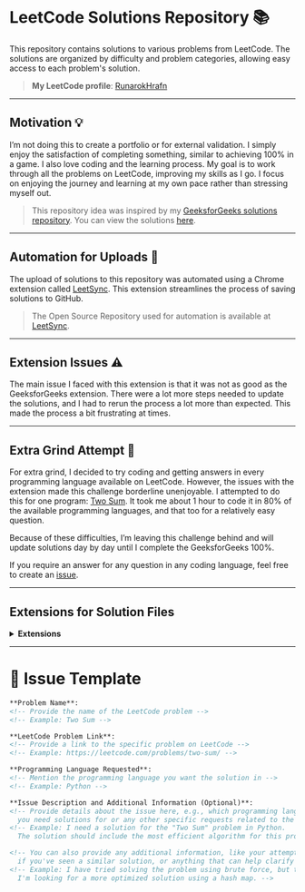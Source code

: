 # LeetCode Solutions Repository 📚

This repository contains solutions to various problems from LeetCode. The solutions are organized by difficulty and problem categories, allowing easy access to each problem's solution.  
> **My LeetCode profile**: [RunarokHrafn](https://leetcode.com/u/SzWNNvb9TK/)

---

## Motivation 💡

I’m not doing this to create a portfolio or for external validation. I simply enjoy the satisfaction of completing something, similar to achieving 100% in a game. I also love coding and the learning process. My goal is to work through all the problems on LeetCode, improving my skills as I go. I focus on enjoying the journey and learning at my own pace rather than stressing myself out.

> This repository idea was inspired by my [GeeksforGeeks solutions repository](https://github.com/Runarok). You can view the solutions [here](https://github.com/Runarok/GeeksForGeeks-solutions).

---

## Automation for Uploads 🤖

The upload of solutions to this repository was automated using a Chrome extension called [LeetSync](https://chromewebstore.google.com/detail/leetsync-leetcode-to-gith/ppkbejeolfcbaomanmbpjdbkfcjfhjnd). This extension streamlines the process of saving solutions to GitHub.  
> The Open Source Repository used for automation is available at [LeetSync](https://github.com/LeetSync/LeetSync).

---

## Extension Issues ⚠️

The main issue I faced with this extension is that it was not as good as the GeeksforGeeks extension. There were a lot more steps needed to update the solutions, and I had to rerun the process a lot more than expected. This made the process a bit frustrating at times.

---

## Extra Grind Attempt 🔧

For extra grind, I decided to try coding and getting answers in every programming language available on LeetCode. However, the issues with the extension made this challenge borderline unenjoyable. I attempted to do this for one program: [Two Sum](https://github.com/Runarok/LeetSolutions/tree/main/Solutions/1-two-sum). It took me about 1 hour to code it in 80% of the available programming languages, and that too for a relatively easy question. 

Because of these difficulties, I’m leaving this challenge behind and will update solutions day by day until I complete the GeeksforGeeks 100%.  

If you require an answer for any question in any coding language, feel free to create an [issue](https://github.com/Runarok/LeetSolutions/issues).

---

## Extensions for Solution Files

<details>
<summary><strong>Extensions</strong></summary><br>

<ul>
  <li>C++: **.cpp**</li>
  <li>Java: **.java**</li>
  <li>Python: **.py** (Python 2 and 3 use the same extension)</li>
  <li>C: **.c**</li>
  <li>C#: **.cs**</li>
  <li>JavaScript: **.js**</li>
  <li>TypeScript: **.ts**</li>
  <li>PHP: **.php**</li>
  <li>Swift: **.swift**</li>
  <li>Kotlin: **.kt**, **.kts**</li>
  <li>Dart: **.dart**</li>
  <li>Go: **.go**</li>
  <li>Ruby: **.rb**</li>
  <li>Scala: **.scala**</li>
  <li>Rust: **.rs**</li>
  <li>Racket: **.rkt**, **.rktd**, **.plt**</li>
  <li>Erlang: **.erl** (source)(compiled)</li>
  <li>Elixir: **.ex**</li>
</ul>

</details>

---

# 📝 Issue Template

```markdown
**Problem Name**:  
<!-- Provide the name of the LeetCode problem -->
<!-- Example: Two Sum -->

**LeetCode Problem Link**:  
<!-- Provide a link to the specific problem on LeetCode -->
<!-- Example: https://leetcode.com/problems/two-sum/ -->

**Programming Language Requested**:  
<!-- Mention the programming language you want the solution in -->
<!-- Example: Python -->

**Issue Description and Additional Information (Optional)**:  
<!-- Provide details about the issue here, e.g., which programming languages
  you need solutions for or any other specific requests related to the problem. -->
<!-- Example: I need a solution for the "Two Sum" problem in Python.
  The solution should include the most efficient algorithm for this problem. -->

<!-- You can also provide any additional information, like your attempt at solving the problem,
  if you've seen a similar solution, or anything that can help clarify the request. -->
<!-- Example: I have tried solving the problem using brute force, but the solution isn't efficient enough.
  I'm looking for a more optimized solution using a hash map. -->
```
